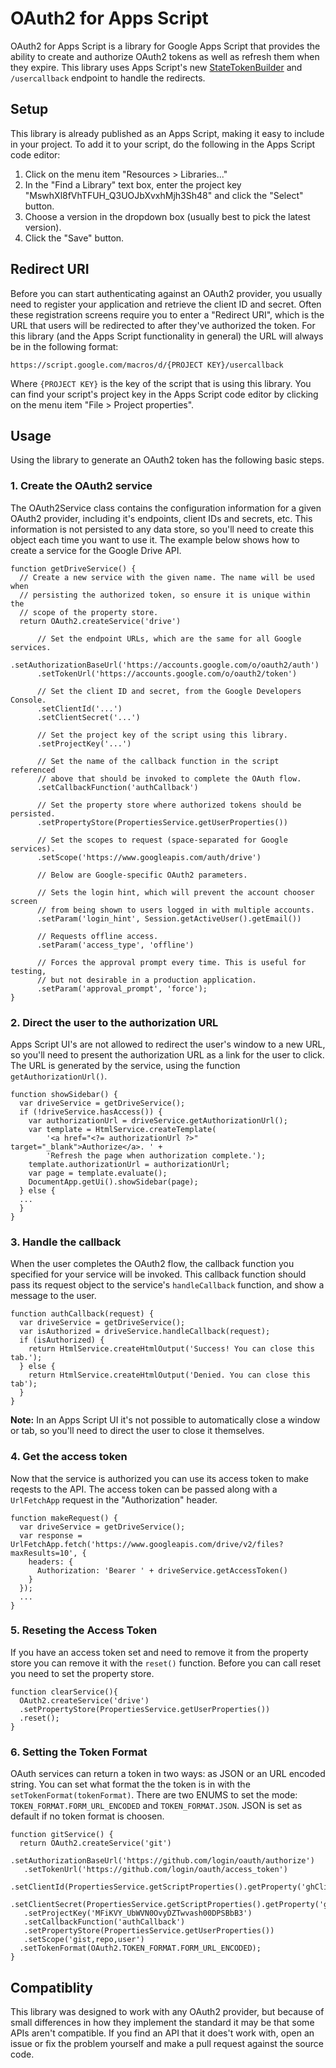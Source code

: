 # OAuth2 for Apps Script

OAuth2 for Apps Script is a library for Google Apps Script that provides the
ability to create and authorize OAuth2 tokens as well as refresh them when they
expire. This library uses Apps Script's new
[StateTokenBuilder](https://developers.google.com/apps-script/reference/script/state-token-builder)
and `/usercallback` endpoint to handle the redirects.


## Setup

This library is already published as an Apps Script, making it easy to include
in your project. To add it to your script, do the following in the Apps Script
code editor:

1. Click on the menu item "Resources > Libraries..."
2. In the "Find a Library" text box, enter the project key
   "MswhXl8fVhTFUH_Q3UOJbXvxhMjh3Sh48" and click the "Select" button.
3. Choose a version in the dropdown box (usually best to pick the latest
   version).
4. Click the "Save" button.


## Redirect URI

Before you can start authenticating against an OAuth2 provider, you usually need
to register your application and retrieve the client ID and secret. Often
these registration screens require you to enter a "Redirect URI", which is the
URL that users will be redirected to after they've authorized the token. For
this library (and the Apps Script functionality in general) the URL will always
be in the following format:

    https://script.google.com/macros/d/{PROJECT KEY}/usercallback

Where `{PROJECT KEY}` is the key of the script that is using this library. You
can find your script's project key in the Apps Script code editor by clicking on
the menu item "File > Project properties".


## Usage

Using the library to generate an OAuth2 token has the following basic steps.

### 1. Create the OAuth2 service

The OAuth2Service class contains the configuration information for a given
OAuth2 provider, including it's endpoints, client IDs and secrets, etc. This
information is not persisted to any data store, so you'll need to create this
object each time you want to use it. The example below shows how to create a
service for the Google Drive API.

    function getDriveService() {
      // Create a new service with the given name. The name will be used when 
      // persisting the authorized token, so ensure it is unique within the 
      // scope of the property store.
      return OAuth2.createService('drive')

          // Set the endpoint URLs, which are the same for all Google services.
          .setAuthorizationBaseUrl('https://accounts.google.com/o/oauth2/auth')
          .setTokenUrl('https://accounts.google.com/o/oauth2/token')

          // Set the client ID and secret, from the Google Developers Console.
          .setClientId('...')
          .setClientSecret('...')

          // Set the project key of the script using this library.
          .setProjectKey('...')

          // Set the name of the callback function in the script referenced 
          // above that should be invoked to complete the OAuth flow.
          .setCallbackFunction('authCallback')

          // Set the property store where authorized tokens should be persisted.
          .setPropertyStore(PropertiesService.getUserProperties())

          // Set the scopes to request (space-separated for Google services).
          .setScope('https://www.googleapis.com/auth/drive')

          // Below are Google-specific OAuth2 parameters.

          // Sets the login hint, which will prevent the account chooser screen 
          // from being shown to users logged in with multiple accounts.
          .setParam('login_hint', Session.getActiveUser().getEmail())

          // Requests offline access.
          .setParam('access_type', 'offline')

          // Forces the approval prompt every time. This is useful for testing,
          // but not desirable in a production application.
          .setParam('approval_prompt', 'force');
    }

### 2. Direct the user to the authorization URL

Apps Script UI's are not allowed to redirect the user's window to a new URL, so
you'll need to present the authorization URL as a link for the user to click.
The URL is generated by the service, using the function `getAuthorizationUrl()`.

    function showSidebar() {
      var driveService = getDriveService();
      if (!driveService.hasAccess()) {
        var authorizationUrl = driveService.getAuthorizationUrl();
        var template = HtmlService.createTemplate(
            '<a href="<?= authorizationUrl ?>" target="_blank">Authorize</a>. ' +
            'Refresh the page when authorization complete.');
        template.authorizationUrl = authorizationUrl;
        var page = template.evaluate();
        DocumentApp.getUi().showSidebar(page);
      } else {
      ...
      }
    }

### 3. Handle the callback

When the user completes the OAuth2 flow, the callback function you specified
for your service will be invoked. This callback function should pass its
request object to the service's `handleCallback` function, and show a message
to the user.

    function authCallback(request) {
      var driveService = getDriveService();
      var isAuthorized = driveService.handleCallback(request);
      if (isAuthorized) {
        return HtmlService.createHtmlOutput('Success! You can close this tab.');
      } else {
        return HtmlService.createHtmlOutput('Denied. You can close this tab');
      }
    }

**Note:** In an Apps Script UI it's not possible to automatically close a window
or tab, so you'll need to direct the user to close it themselves.

### 4. Get the access token

Now that the service is authorized you can use its access token to make
reqests to the API. The access token can be passed along with a `UrlFetchApp`
request in the "Authorization" header.

    function makeRequest() {
      var driveService = getDriveService();
      var response = UrlFetchApp.fetch('https://www.googleapis.com/drive/v2/files?maxResults=10', {
        headers: {
          Authorization: 'Bearer ' + driveService.getAccessToken()
        }
      });
      ...
    }

### 5. Reseting the Access Token

If you have an access token set and need to remove it from the property store
you can remove it with the `reset()` function. Before you can call reset you need
to set the property store.

    function clearService(){
      OAuth2.createService('drive')
      .setPropertyStore(PropertiesService.getUserProperties())
      .reset();
    }

### 6. Setting the Token Format

OAuth services can return a token in two ways: as JSON or an URL encoded
string. You can set what format the the token is in with the `setTokenFormat(tokenFormat)`.
There are two ENUMS to set the mode: `TOKEN_FORMAT.FORM_URL_ENCODED` and `TOKEN_FORMAT.JSON`.
JSON is set as default if no token format is choosen. 

    function gitService() {
      return OAuth2.createService('git')
       .setAuthorizationBaseUrl('https://github.com/login/oauth/authorize')
       .setTokenUrl('https://github.com/login/oauth/access_token')
       .setClientId(PropertiesService.getScriptProperties().getProperty('ghClient_Id'))
       .setClientSecret(PropertiesService.getScriptProperties().getProperty('ghClient_Secret'))
       .setProjectKey('MFiKVY_UbWVN0OvyDZTwvash00DPSBbB3')
       .setCallbackFunction('authCallback')
       .setPropertyStore(PropertiesService.getUserProperties())
       .setScope('gist,repo,user')
      .setTokenFormat(OAuth2.TOKEN_FORMAT.FORM_URL_ENCODED);
    }



## Compatiblity

This library was designed to work with any OAuth2 provider, but because of small
differences in how they implement the standard it may be that some APIs
aren't compatible. If you find an API that it does't work with, open an issue or
fix the problem yourself and make a pull request against the source code.
